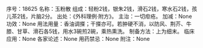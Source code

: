 序号：18625
名称：玉粉散
组成：轻粉2钱，银朱2钱，滑石2钱，寒水石2钱，孩儿茶2钱，片脑2分。
出处：《外科理例·附方》。
主治：一切疳疮。
加减：None
功效：None
用法用量：香油调搽；干搽亦可。若肿硬不消，以防风、荆芥、牛膝、甘草、滑石各5钱，用水3碗煎2碗，乘热熏洗。
制备方法：上为细末。
临床应用：None
各家论述：None
用药禁忌：None
附注：None
